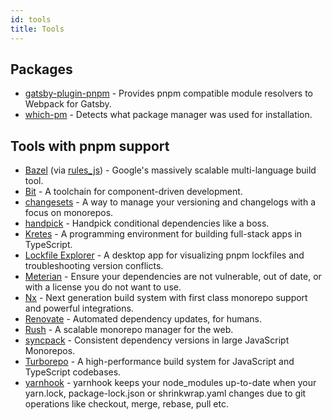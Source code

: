 ```yaml
---
id: tools
title: Tools
---
```


## Packages

- [gatsby-plugin-pnpm](https://github.com/Js-Brecht/gatsby-plugin-pnpm) - Provides pnpm compatible module resolvers to Webpack for Gatsby.
- [which-pm](https://github.com/zkochan/which-pm) - Detects what package manager was used for installation.

## Tools with pnpm support

<!-- alphabetical order -->

- [Bazel](https://bazel.build) (via [rules_js](https://github.com/aspect-build/rules_js)) - Google's massively scalable multi-language build tool.
- [Bit](https://bit.dev/) - A toolchain for component-driven development.
- [changesets](https://github.com/changesets/changesets) - A way to manage your versioning and changelogs with a focus on monorepos.
- [handpick](https://github.com/redaxmedia/handpick) - Handpick conditional dependencies like a boss.
- [Kretes](https://kretes.dev/) - A programming environment for building full-stack apps in TypeScript.
- [Lockfile Explorer](https://lfx.rushstack.io) - A desktop app for visualizing pnpm lockfiles and troubleshooting version conflicts.
- [Meterian](https://meterian.io) - Ensure your dependencies are not vulnerable, out of date, or with a license you do not want to use.
- [Nx](https://nx.dev/) - Next generation build system with first class monorepo support and powerful integrations.
- [Renovate](https://renovateapp.com/) - Automated dependency updates, for humans.
- [Rush](https://rushjs.io/) - A scalable monorepo manager for the web.
- [syncpack](https://github.com/JamieMason/syncpack) - Consistent dependency versions in large JavaScript Monorepos.
- [Turborepo](https://turborepo.org/) - A high-performance build system for JavaScript and TypeScript codebases.
- [yarnhook](https://github.com/frontsideair/yarnhook) - yarnhook keeps your node_modules up-to-date when your yarn.lock, package-lock.json or shrinkwrap.yaml changes due to git operations like checkout, merge, rebase, pull etc.

